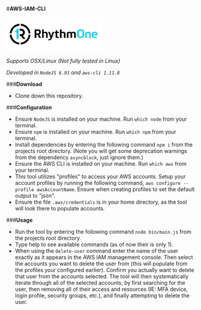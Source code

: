 #**AWS-IAM-CLI**

![RhythmOne Logo](./resources/rhythmone-logo.png)

*Supports OSX/Linux (Not fully tested in Linux)*

*Developed in `NodeJS 6.91` and `aws-cli 1.11.8`*

###**Download**
- Clone down this repository.

###**Configuration**
- Ensure `NodeJS` is installed on your machine. Run `which node` from your terminal.
- Ensure `npm` is installed on your machine. Run `which npm` from your terminal.
- Install dependencies by entering the following command `npm i` from the projects root directory. (Note you will get some deprecation warnings from the dependency `asyncblock`, just ignore them.)
- Ensure the AWS CLI is installed on your machine. Run `which aws` from your terminal.
- This tool utilizes "profiles" to access your AWS accounts. Setup your account profiles by running the following command, `aws configure --profile awsAccountName`. Ensure when creating profiles to set the default output to "json".
-  Ensure the file `.aws/credentials` is in your home directory, as the tool will look there to populate accounts.


###**Usage**
- Run the tool by entering the following command `node bin/main.js` from the projects root directory.
- Type help to see available commands (as of now their is only 1).
- When using the `delete-user` command enter the name of the user exactly as it appears in the AWS IAM management console. Then select the accounts you want to delete the user from (this will populate from the profiles your configured earlier). Confirm you actually want to delete that user from the accounts selected. The tool will then systematically iterate through all of the selected accounts, by first searching for the user, then removing all of their access and resources (IE: MFA device, login profile, security groups, etc.), and finally attempting to delete the user.

